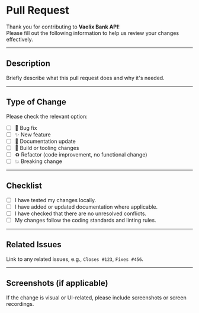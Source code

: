 # Pull Request

Thank you for contributing to **Vaelix Bank API**!  
Please fill out the following information to help us review your changes effectively.

---

## Description

Briefly describe what this pull request does and why it's needed.

---

## Type of Change

Please check the relevant option:

- [ ] 🐛 Bug fix
- [ ] ✨ New feature
- [ ] 📝 Documentation update
- [ ] 🔧 Build or tooling changes
- [ ] ♻️ Refactor (code improvement, no functional change)
- [ ] 💥 Breaking change

---

## Checklist

- [ ] I have tested my changes locally.
- [ ] I have added or updated documentation where applicable.
- [ ] I have checked that there are no unresolved conflicts.
- [ ] My changes follow the coding standards and linting rules.

---

## Related Issues

Link to any related issues, e.g., `Closes #123`, `Fixes #456`.

---

## Screenshots (if applicable)

If the change is visual or UI-related, please include screenshots or screen recordings.
